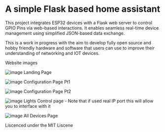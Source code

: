 # A simple Flask based home assistant

This project integrates ESP32 devices with a Flask web server to control GPIO Pins via web-based interactions. It enables seamless real-time device management using simplified JSON-based data exchange. 

This is a work in progress with the aim to develop fully open source and hobby friendly hardware and software that users can use to improve their understanding of networking and IOT devices. 

Website images

![image](https://github.com/user-attachments/assets/c9eba2f6-2af0-4286-93eb-3bda0037187a)
Landing Page

![image](https://github.com/user-attachments/assets/faee5f3b-95ed-410f-83ef-bfda76a84469)
Configuration Page Pt1

![image](https://github.com/user-attachments/assets/5e1d718e-7f21-4f6f-8822-51716381e818)
Configuration Page Pt2

![image](https://github.com/user-attachments/assets/0981e61e-ae5a-4e57-bc24-94a5d1b9873f)
Lights Control page - Note that if used real IP port this will allow you to interface with it

![image](https://github.com/user-attachments/assets/303b3dd2-3f35-492c-9f5a-8773210c9be1)
All Devices Page

Liscenced under the MIT Liscene
